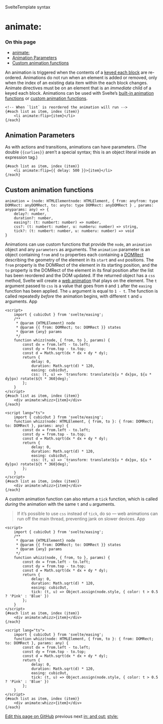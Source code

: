 SvelteTemplate syntax

# animate:

### On this page

- [animate:](https://svelte.dev/docs/svelte/</docs/svelte/animate>)
- [Animation Parameters](https://svelte.dev/docs/svelte/<#Animation-Parameters>)
- [Custom animation functions](https://svelte.dev/docs/svelte/<#Custom-animation-functions>)

An animation is triggered when the contents of a [keyed each block](https://svelte.dev/docs/svelte/<each#Keyed-each-blocks>) are re-ordered. Animations do not run when an element is added or removed, only when the index of an existing data item within the each block changes. Animate directives must be on an element that is an _immediate_ child of a keyed each block.
Animations can be used with Svelte’s [built-in animation functions](https://svelte.dev/docs/svelte/<svelte-animate>) or [custom animation functions](https://svelte.dev/docs/svelte/<#Custom-animation-functions>).

```
<!-- When `list` is reordered the animation will run -->
{#each list as item, index (item)}
	<li animate:flip>{item}</li>
{/each}
```

## Animation Parameters[](https://svelte.dev/docs/svelte/<#Animation-Parameters>)

As with actions and transitions, animations can have parameters.
(The double `{{curlies}}` aren’t a special syntax; this is an object literal inside an expression tag.)

```
{#each list as item, index (item)}
	<li animate:flip={{ delay: 500 }}>{item}</li>
{/each}
```

## Custom animation functions[](https://svelte.dev/docs/svelte/<#Custom-animation-functions>)

```
animation = (node: HTMLElementnode: HTMLElement, { from: anyfrom: type DOMRect: anyDOMRect, to: anyto: type DOMRect: anyDOMRect } , params: anyparams: any) => {
	delay?: number,
	duration?: number,
	easing?: (t: numbert: number) => number,
	css?: (t: numbert: number, u: numberu: number) => string,
	tick?: (t: numbert: number, u: numberu: number) => void
}
```

Animations can use custom functions that provide the `node`, an `animation` object and any `parameters` as arguments. The `animation` parameter is an object containing `from` and `to` properties each containing a [DOMRect](https://svelte.dev/docs/svelte/<https:/developer.mozilla.org/en-US/docs/Web/API/DOMRect#Properties>) describing the geometry of the element in its `start` and `end` positions. The `from` property is the DOMRect of the element in its starting position, and the `to` property is the DOMRect of the element in its final position after the list has been reordered and the DOM updated.
If the returned object has a `css` method, Svelte will create a [web animation](https://svelte.dev/docs/svelte/<https:/developer.mozilla.org/en-US/docs/Web/API/Web_Animations_API>) that plays on the element.
The `t` argument passed to `css` is a value that goes from `0` and `1` after the `easing` function has been applied. The `u` argument is equal to `1 - t`.
The function is called repeatedly _before_ the animation begins, with different `t` and `u` arguments.
App

```
<script>
	import { cubicOut } from 'svelte/easing';
	/**
	 * @param {HTMLElement} node
	 * @param {{ from: DOMRect; to: DOMRect }} states
	 * @param {any} params
	 */
	function whizz(node, { from, to }, params) {
		const dx = from.left - to.left;
		const dy = from.top - to.top;
		const d = Math.sqrt(dx * dx + dy * dy);
		return {
			delay: 0,
			duration: Math.sqrt(d) * 120,
			easing: cubicOut,
			css: (t, u) => `transform: translate(${u * dx}px, ${u * dy}px) rotate(${t * 360}deg);`
		};
	}
</script>
{#each list as item, index (item)}
	<div animate:whizz>{item}</div>
{/each}
```

```
<script lang="ts">
	import { cubicOut } from 'svelte/easing';
	function whizz(node: HTMLElement, { from, to }: { from: DOMRect; to: DOMRect }, params: any) {
		const dx = from.left - to.left;
		const dy = from.top - to.top;
		const d = Math.sqrt(dx * dx + dy * dy);
		return {
			delay: 0,
			duration: Math.sqrt(d) * 120,
			easing: cubicOut,
			css: (t, u) => `transform: translate(${u * dx}px, ${u * dy}px) rotate(${t * 360}deg);`
		};
	}
</script>
{#each list as item, index (item)}
	<div animate:whizz>{item}</div>
{/each}
```

A custom animation function can also return a `tick` function, which is called _during_ the animation with the same `t` and `u` arguments.

> If it’s possible to use `css` instead of `tick`, do so — web animations can run off the main thread, preventing jank on slower devices.
> App

```
<script>
	import { cubicOut } from 'svelte/easing';
	/**
	 * @param {HTMLElement} node
	 * @param {{ from: DOMRect; to: DOMRect }} states
	 * @param {any} params
	 */
	function whizz(node, { from, to }, params) {
		const dx = from.left - to.left;
		const dy = from.top - to.top;
		const d = Math.sqrt(dx * dx + dy * dy);
		return {
			delay: 0,
			duration: Math.sqrt(d) * 120,
			easing: cubicOut,
			tick: (t, u) => Object.assign(node.style, { color: t > 0.5 ? 'Pink' : 'Blue' })
		};
	}
</script>
{#each list as item, index (item)}
	<div animate:whizz>{item}</div>
{/each}
```

```
<script lang="ts">
	import { cubicOut } from 'svelte/easing';
	function whizz(node: HTMLElement, { from, to }: { from: DOMRect; to: DOMRect }, params: any) {
		const dx = from.left - to.left;
		const dy = from.top - to.top;
		const d = Math.sqrt(dx * dx + dy * dy);
		return {
			delay: 0,
			duration: Math.sqrt(d) * 120,
			easing: cubicOut,
			tick: (t, u) => Object.assign(node.style, { color: t > 0.5 ? 'Pink' : 'Blue' })
		};
	}
</script>
{#each list as item, index (item)}
	<div animate:whizz>{item}</div>
{/each}
```

[ Edit this page on GitHub](https://svelte.dev/docs/svelte/<https:/github.com/sveltejs/svelte/edit/main/documentation/docs/03-template-syntax/15-animate.md>)
previous next
[in: and out:](https://svelte.dev/docs/svelte/</docs/svelte/in-and-out>) [style:](https://svelte.dev/docs/svelte/</docs/svelte/style>)

